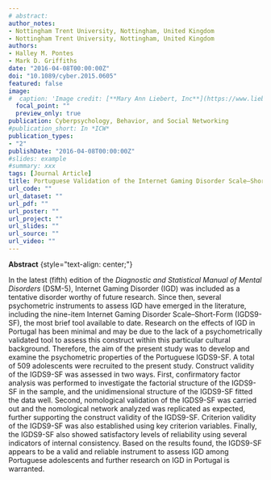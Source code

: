 ```yaml
---
# abstract: 
author_notes:
- Nottingham Trent University, Nottingham, United Kingdom
- Nottingham Trent University, Nottingham, United Kingdom
authors:
- Halley M. Pontes
- Mark D. Griffiths
date: "2016-04-08T00:00:00Z"
doi: "10.1089/cyber.2015.0605"
featured: false
image:
#  caption: 'Image credit: [**Mary Ann Liebert, Inc**](https://www.liebertpub.com/na101/home/literatum/publisher/mal/journals/content/cyber/2016/cyber.2016.19.issue-4/cyber.2016.19.issue-4/20160408/cyber.2016.19.issue-4.cover.jpg)'
  focal_point: ""
  preview_only: true
publication: Cyberpsychology, Behavior, and Social Networking
#publication_short: In *ICW*
publication_types:
- "2"
publishDate: "2016-04-08T00:00:00Z"
#slides: example
#summary: xxx
tags: [Journal Article]
title: Portuguese Validation of the Internet Gaming Disorder Scale–Short-Form
url_code: ""
url_dataset: ""
url_pdf: ""
url_poster: ""
url_project: ""
url_slides: ""
url_source: ""
url_video: ""
---
```

**Abstract**
{style="text-align: center;"}

In the latest (fifth) edition of the _Diagnostic and Statistical Manual of Mental Disorders_ (DSM-5), Internet Gaming Disorder (IGD) was included as a tentative disorder worthy of future research. Since then, several psychometric instruments to assess IGD have emerged in the literature, including the nine-item Internet Gaming Disorder Scale–Short-Form (IGDS9-SF), the most brief tool available to date. Research on the effects of IGD in Portugal has been minimal and may be due to the lack of a psychometrically validated tool to assess this construct within this particular cultural background. Therefore, the aim of the present study was to develop and examine the psychometric properties of the Portuguese IGDS9-SF. A total of 509 adolescents were recruited to the present study. Construct validity of the IGDS9-SF was assessed in two ways. First, confirmatory factor analysis was performed to investigate the factorial structure of the IGDS9-SF in the sample, and the unidimensional structure of the IGDS9-SF fitted the data well. Second, nomological validation of the IGDS9-SF was carried out and the nomological network analyzed was replicated as expected, further supporting the construct validity of the IGDS9-SF. Criterion validity of the IGDS9-SF was also established using key criterion variables. Finally, the IGDS9-SF also showed satisfactory levels of reliability using several indicators of internal consistency. Based on the results found, the IGDS9-SF appears to be a valid and reliable instrument to assess IGD among Portuguese adolescents and further research on IGD in Portugal is warranted.